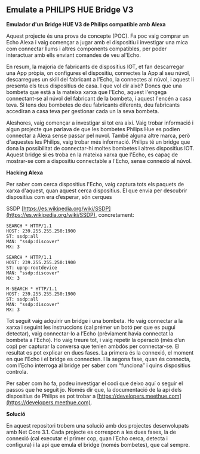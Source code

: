 ## Emulate a PHILIPS HUE Bridge V3

**Emulador d'un Bridge HUE V3 de Philips compatible amb Alexa**

Aquest projecte és una prova de concepte (POC). Fa poc vaig comprar un Echo Alexa i vaig començar a jugar amb el dispositiu i investigar una mica com connectar llums i altres components compatibles, per poder interactuar amb ells enviant comandes de veu al'Echo.

En resum, la majoria de fabricants de dispositius IOT, et fan descarregar una App pròpia, on configures el dispositiu, connectes la App al seu núvol, descarregues un skill del fabricant a l'Echo, la connectes al núvol, i aquest li presenta els teus dispositius de casa. I que vol dir això? Doncs que una bombeta que està a la mateixa xarxa que l'Echo, aquest l'engega connectant-se al núvol del fabricant de la bombeta, i aquest l'encén a casa teva. Si tens deu bombetes de deu fabricants diferents, deu fabricants accediran a casa teva per gestionar cada un la seva bombeta.

Aleshores, vaig començar a investigar si tot era així. Vaig trobar informació i algun projecte que parlava de que les bombetes Philips Hue es podien connectar a Alexa sense passar pel nuvol. També alguna altre marca, però d'aquestes les Philips, vaig trobar més informació. Philips té un bridge que dona la possibilitat de connectar-hi moltes bombetes i altres dispositius IOT. Aquest bridge si es troba en la mateixa xarxa que l'Echo, es capaç de mostrar-se com a dispositiu connectable a l'Echo, sense connexió al núvol.

**Hacking Alexa**

Per saber com cerca dispositius l'Echo, vaig captura tots els paquets de xarxa d'aquest, quan aquest cerca dispositius. El que envia per descubrir dispositius com era d’esperar, són cerques

 SSDP [https://es.wikipedia.org/wiki/SSDP](https://es.wikipedia.org/wiki/SSDP), concretament:

    SEARCH * HTTP/1.1
    HOST: 239.255.255.250:1900
    ST: ssdp:all
    MAN: "ssdp:discover"
    MX: 3

    SEARCH * HTTP/1.1
    HOST: 239.255.255.250:1900
    ST: upnp:rootdevice
    MAN: "ssdp:discover"
    MX: 3

    M-SEARCH * HTTP/1.1
    HOST: 239.255.255.250:1900
    ST: ssdp:all
    MAN: "ssdp:discover"
    MX: 3

Tot seguit vaig adquirir un bridge i una bombeta. Ho vaig connectar a la xarxa i seguint les instruccions (cal prémer un botó per que es pugui detectar), vaig connectar-lo a l’Echo (prèviament havia connectat la bombeta a l’Echo). Ho vaig treure tot, i vaig repetir la operació (més d’un cop) per capturar la conversa que tenien ambdós per connectar-se. El resultat es pot explicar en dues fases. La primera és la connexió, el moment en que l’Echo i el bridge es connecten. I la segona fase, quan és connecta, com l’Echo interroga al bridge per saber com “funciona” i quins dispositius controla.

Per saber com ho fa, podeu investigar el codi que deixo aquí o seguir el passos que he seguit jo. Només dir que, la documentació de la api dels dispositius de Philips es pot trobar a [https://developers.meethue.com](https://developers.meethue.com).

**Solució**

En aquest repositori trobem una solució amb dos projectes desenvolupats amb Net Core 3.1. Cada projecte es correspon a les dues fases, la de connexió (cal executar el primer cop, quan l’Echo cerca, detecta i configura) i la api que emula el bridge (només bombetes), que cal sempre.
